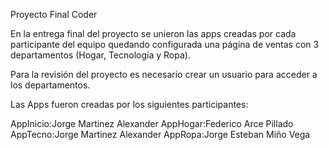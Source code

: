 Proyecto Final Coder 

En la entrega final del proyecto se unieron las apps creadas por cada participante del equipo quedando configurada una página de ventas con 3 departamentos (Hogar, Tecnología y Ropa).

Para la revisión del proyecto es necesario crear un usuario para acceder a los departamentos.

Las Apps fueron creadas por los siguientes participantes:

AppInicio:Jorge Martinez Alexander
AppHogar:Federico Arce Pillado
AppTecno:Jorge Martinez Alexander
AppRopa:Jorge Esteban Miño Vega
